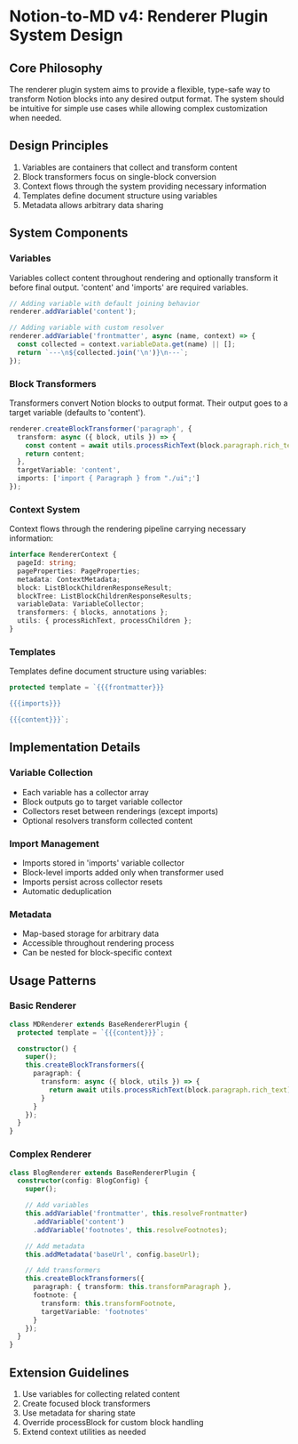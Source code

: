 # Notion-to-MD v4: Renderer Plugin System Design

## Core Philosophy

The renderer plugin system aims to provide a flexible, type-safe way to transform Notion blocks into any desired output format. The system should be intuitive for simple use cases while allowing complex customization when needed.

## Design Principles

1. Variables are containers that collect and transform content
2. Block transformers focus on single-block conversion
3. Context flows through the system providing necessary information
4. Templates define document structure using variables
5. Metadata allows arbitrary data sharing

## System Components

### Variables

Variables collect content throughout rendering and optionally transform it before final output. 'content' and 'imports' are required variables.

```typescript
// Adding variable with default joining behavior
renderer.addVariable('content');

// Adding variable with custom resolver
renderer.addVariable('frontmatter', async (name, context) => {
  const collected = context.variableData.get(name) || [];
  return `---\n${collected.join('\n')}\n---`;
});
```

### Block Transformers

Transformers convert Notion blocks to output format. Their output goes to a target variable (defaults to 'content').

```typescript
renderer.createBlockTransformer('paragraph', {
  transform: async ({ block, utils }) => {
    const content = await utils.processRichText(block.paragraph.rich_text);
    return content;
  },
  targetVariable: 'content',
  imports: ['import { Paragraph } from "./ui";']
});
```

### Context System

Context flows through the rendering pipeline carrying necessary information:

```typescript
interface RendererContext {
  pageId: string;
  pageProperties: PageProperties;
  metadata: ContextMetadata;
  block: ListBlockChildrenResponseResult;
  blockTree: ListBlockChildrenResponseResults;
  variableData: VariableCollector;
  transformers: { blocks, annotations };
  utils: { processRichText, processChildren };
}
```

### Templates

Templates define document structure using variables:

```typescript
protected template = `{{{frontmatter}}}

{{{imports}}}

{{{content}}}`;
```

## Implementation Details

### Variable Collection

- Each variable has a collector array
- Block outputs go to target variable collector
- Collectors reset between renderings (except imports)
- Optional resolvers transform collected content

### Import Management

- Imports stored in 'imports' variable collector
- Block-level imports added only when transformer used
- Imports persist across collector resets
- Automatic deduplication

### Metadata

- Map-based storage for arbitrary data
- Accessible throughout rendering process
- Can be nested for block-specific context

## Usage Patterns

### Basic Renderer
```typescript
class MDRenderer extends BaseRendererPlugin {
  protected template = `{{{content}}}`;

  constructor() {
    super();
    this.createBlockTransformers({
      paragraph: {
        transform: async ({ block, utils }) => {
          return await utils.processRichText(block.paragraph.rich_text);
        }
      }
    });
  }
}
```

### Complex Renderer
```typescript
class BlogRenderer extends BaseRendererPlugin {
  constructor(config: BlogConfig) {
    super();

    // Add variables
    this.addVariable('frontmatter', this.resolveFrontmatter)
      .addVariable('content')
      .addVariable('footnotes', this.resolveFootnotes);

    // Add metadata
    this.addMetadata('baseUrl', config.baseUrl);

    // Add transformers
    this.createBlockTransformers({
      paragraph: { transform: this.transformParagraph },
      footnote: {
        transform: this.transformFootnote,
        targetVariable: 'footnotes'
      }
    });
  }
}
```

## Extension Guidelines

1. Use variables for collecting related content
2. Create focused block transformers
3. Use metadata for sharing state
4. Override processBlock for custom block handling
5. Extend context utilities as needed
